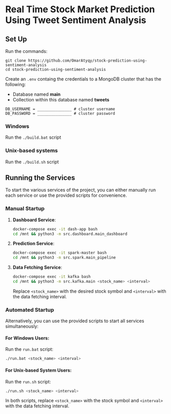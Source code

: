 # Real Time Stock Market Prediction Using Tweet Sentiment Analysis

## Set Up

Run the commands:

```
git clone https://github.com/OmarAtyqy/stock-prediction-using-sentiment-analysis
cd stock-prediction-using-sentiment-analysis
```

Create an `.env` containg the credentials to a MongoDB cluster that has the following:

- Database named **main**
- Collection within this database named **tweets**

```
DB_USERNAME = _______________ # cluster username
DB_PASSWORD = _______________ # cluster password
```

### Windows

Run the `./build.bat` script

### Unix-based systems

Run the `./build.sh` script

## Running the Services

To start the various services of the project, you can either manually run each service or use the provided scripts for convenience.

### Manual Startup

1. **Dashboard Service**:
   ```bash
   docker-compose exec -it dash-app bash
   cd /mnt && python3 -m src.dashboard.main_dashboard
   ```

2. **Prediction Service**:
   ```bash
   docker-compose exec -it spark-master bash
   cd /mnt && python3 -m src.spark.main_pipeline
   ```

3. **Data Fetching Service**:
   ```bash
   docker-compose exec -it kafka bash
   cd /mnt && python3 -m src.kafka.main <stock_name> <interval>
   ```
   Replace `<stock_name>` with the desired stock symbol and `<interval>` with the data fetching interval.

### Automated Startup

Alternatively, you can use the provided scripts to start all services simultaneously:

#### For Windows Users:

Run the `run.bat` script:

```bash
./run.bat <stock_name> <interval>
```

#### For Unix-based System Users:

Run the `run.sh` script:

```bash
./run.sh <stock_name> <interval>
```

In both scripts, replace `<stock_name>` with the stock symbol and `<interval>` with the data fetching interval.
